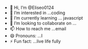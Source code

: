 - 👋 Hi, I’m @Eliseo0124
- 👀 I’m interested in ...coding
- 🌱 I’m currently learning ... javascript
- 💞️ I’m looking to collaborate on ...
- 📫 How to reach me ...email
- 😄 Pronouns: ...I
- ⚡ Fun fact: ...live life fully

<!---
Eliseo0124/Eliseo0124 is a ✨ special ✨ repository because its `README.md` (this file) appears on your GitHub profile.
You can click the Preview link to take a look at your changes.
--->

